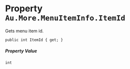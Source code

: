 # Property `Au.More.MenuItemInfo.ItemId`

Gets menu item id.

```
public int ItemId { get; }
```

##### Property Value

`int`